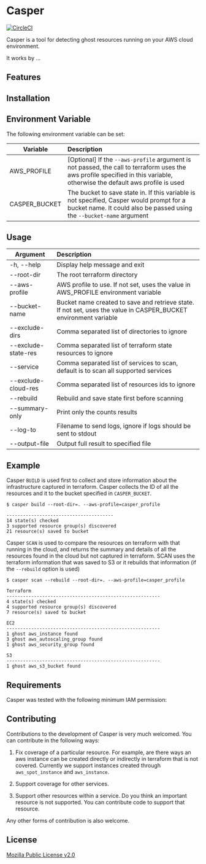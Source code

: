 # Casper
[![CircleCI](https://circleci.com/gh/edeas123/aws-terraform-casper.svg?style=svg&circle-token=5115202ddbba134358fefd5b36e34857cc2bbfe0)](https://circleci.com/gh/edeas123/aws-terraform-casper)

Casper is a tool for detecting ghost resources running on your AWS cloud environment.

It works by ...

## Features

## Installation

## Environment Variable

The following environment variable can be set:

| Variable        | Description |
| ------------- |:-------------|
| AWS_PROFILE | [Optional] If the `--aws-profile` argument is not passed, the call to terraform uses the aws profile specified in this variable, otherwise the default aws profile is used|
| CASPER_BUCKET | The bucket to save state in. If this variable is not specified, Casper would prompt for a bucket name. It could also be passed using the `--bucket-name` argument |

## Usage

| Argument        | Description |
| ------------- |:-------------|
| -h, --help | Display help message and exit |
| --root-dir | The root terraform directory |
| --aws-profile | AWS profile to use. If not set, uses the value in AWS_PROFILE environment variable |
| --bucket-name | Bucket name created to save and retrieve state. If not set, uses the value in CASPER_BUCKET environment variable |
| --exclude-dirs | Comma separated list of directories to ignore |
| --exclude-state-res | Comma separated list of terraform state resources to ignore |
| --service | Comma separated list of services to scan, default is to scan all supported services |
| --exclude-cloud-res | Comma separated list of resources ids to ignore |
| --rebuild | Rebuild and save state first before scanning |
| --summary-only | Print only the counts results |
| --log-to | Filename to send logs, ignore if logs should be sent to stdout |
| --output-file | Output full result to specified file |

## Example

Casper `BUILD` is used first to collect and store information about the infrastructure
captured in terraform. Casper collects the ID of all the resources and it to the bucket
specified in `CASPER_BUCKET`.

```
$ casper build --root-dir=. --aws-profile=casper_profile

---------------------------------------
14 state(s) checked
3 supported resource group(s) discovered
21 resource(s) saved to bucket

```

Casper `SCAN` is used to compare the resources on terraform with that running in
the cloud, and returns the summary and details of all the resources found in the
cloud but not captured in terraform. SCAN uses the terraform information that was
saved to S3 or it rebuilds that information (if the `--rebuild` option is used)

```
$ casper scan --rebuild --root-dir=. --aws-profile=casper_profile

Terraform
--------------------------------------------------------
4 state(s) checked
4 supported resource group(s) discovered
7 resource(s) saved to bucket

EC2
--------------------------------------------------------
1 ghost aws_instance found
3 ghost aws_autoscaling_group found
1 ghost aws_security_group found

S3
--------------------------------------------------------
1 ghost aws_s3_bucket found

```

## Requirements

Casper was tested with the following minimum IAM permission:

## Contributing

Contributions to the development of Casper is very much welcomed. You can contribute in the following ways:

1. Fix coverage of a particular resource. For example, are there ways an aws instance can be created directly or indirectly
in terraform that is not covered. Currently we support instances created through `aws_spot_instance` and `aws_instance`.

2. Support coverage for other services.

3. Support other resources within a service. Do you think an important resource is not supported. You can contribute code to support that
resource.


Any other forms of contribution is also welcome.

## License

[Mozilla Public License v2.0](LICENSE)
